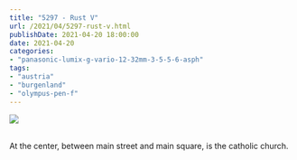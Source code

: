 ```yaml
---
title: "5297 - Rust V"
url: /2021/04/5297-rust-v.html
publishDate: 2021-04-20 18:00:00
date: 2021-04-20
categories:
- "panasonic-lumix-g-vario-12-32mm-3-5-5-6-asph"
tags:
- "austria"
- "burgenland"
- "olympus-pen-f"
---
```

<div class="container">
<div class="center"><a target="_blank" href="https://d25zfm9zpd7gm5.cloudfront.net/1200x1200/2019/20190407_134150_lr.jpg"><img class="webfeedsFeaturedVisual" src="https://d25zfm9zpd7gm5.cloudfront.net/0600x0600/2019/20190407_134150_lr.jpg" /></a></div>
</div>
<br />

At the center, between main street and main square, is the
catholic church.
